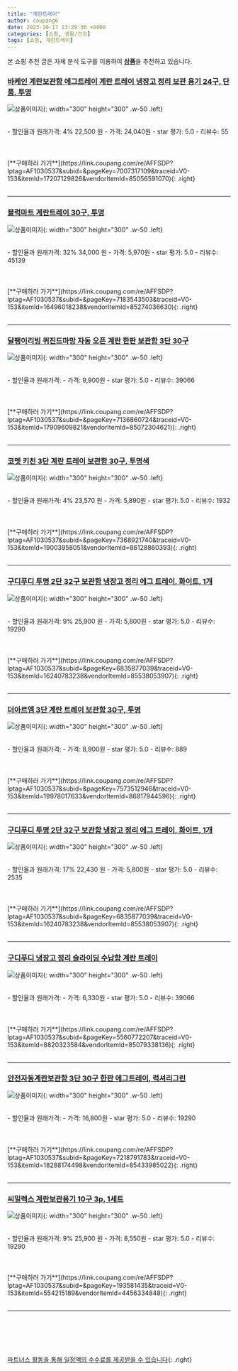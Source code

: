 ```yaml
---
title: "계란트레이"
author: coupang6
date: 2023-10-17 13:29:36 +0800
categories: [쇼핑, 생활/건강]
tags: [쇼핑, 계란트레이]
---
```


본 쇼핑 추천 글은 자체 분석 도구를 이용하여 [**상품**](https://link.coupang.com/a/bao1ui)을 추천하고 있습니다.

### [바케인 계란보관함 에그트레이 계란 트레이 냉장고 정리 보관 용기 24구, 단품, 투명](https://link.coupang.com/re/AFFSDP?lptag=AF1030537&subid=&pageKey=7007317109&traceid=V0-153&itemId=17207129826&vendorItemId=85056591070)

![상품이미지](https://thumbnail7.coupangcdn.com/thumbnails/remote/230x230ex/image/vendor_inventory/38a1/a01baf46db65f5686452479adc1ff2645acbfe77d6ac3a57c1ef68d6826e.jpg){: width="300" height="300" .w-50 .left}


<br>
- 할인율과 원래가격: 4%  22,500   원
- 가격: 24,040원
- star 평가: 5.0
- 리뷰수: 55
<br>
<br>
<br>
<br>
[**구매하러 가기**](https://link.coupang.com/re/AFFSDP?lptag=AF1030537&subid=&pageKey=7007317109&traceid=V0-153&itemId=17207129826&vendorItemId=85056591070){: .right}
<br>
<br>

---

### [블럭마트 계란트레이 30구, 투명](https://link.coupang.com/re/AFFSDP?lptag=AF1030537&subid=&pageKey=7183543503&traceid=V0-153&itemId=16496018238&vendorItemId=85274036630)

![상품이미지](https://thumbnail7.coupangcdn.com/thumbnails/remote/230x230ex/image/retail/images/660613333374749-7743b3d9-c1fd-46be-ab8c-045bfcf458cd.jpg){: width="300" height="300" .w-50 .left}


<br>
- 할인율과 원래가격: 32%  34,000   원
- 가격: 5,970원
- star 평가: 5.0
- 리뷰수: 45139
<br>
<br>
<br>
<br>
[**구매하러 가기**](https://link.coupang.com/re/AFFSDP?lptag=AF1030537&subid=&pageKey=7183543503&traceid=V0-153&itemId=16496018238&vendorItemId=85274036630){: .right}
<br>
<br>

---

### [달팽이리빙 퀴진드마망 자동 오픈 계란 한판 보관함 3단 30구](https://link.coupang.com/re/AFFSDP?lptag=AF1030537&subid=&pageKey=7136860724&traceid=V0-153&itemId=17909609821&vendorItemId=85072304621)

![상품이미지](https://thumbnail7.coupangcdn.com/thumbnails/remote/230x230ex/image/retail/images/1043412205751269-5bbfa134-8859-4f7a-93fe-6c5a6c91c0d7.jpg){: width="300" height="300" .w-50 .left}


<br>
- 할인율과 원래가격: 
- 가격: 9,900원
- star 평가: 5.0
- 리뷰수: 39066
<br>
<br>
<br>
<br>
[**구매하러 가기**](https://link.coupang.com/re/AFFSDP?lptag=AF1030537&subid=&pageKey=7136860724&traceid=V0-153&itemId=17909609821&vendorItemId=85072304621){: .right}
<br>
<br>

---

### [코멧 키친 3단 계란 트레이 보관함 30구, 투명색](https://link.coupang.com/re/AFFSDP?lptag=AF1030537&subid=&pageKey=7368921740&traceid=V0-153&itemId=19003958051&vendorItemId=86128860393)

![상품이미지](https://thumbnail7.coupangcdn.com/thumbnails/remote/230x230ex/image/retail/images/3857461872187551-9ffe0e63-e0e1-4f60-a234-1d0aefa8b2c1.jpg){: width="300" height="300" .w-50 .left}


<br>
- 할인율과 원래가격: 4%  23,570   원
- 가격: 5,890원
- star 평가: 5.0
- 리뷰수: 1932
<br>
<br>
<br>
<br>
[**구매하러 가기**](https://link.coupang.com/re/AFFSDP?lptag=AF1030537&subid=&pageKey=7368921740&traceid=V0-153&itemId=19003958051&vendorItemId=86128860393){: .right}
<br>
<br>

---

### [구디푸디 투명 2단 32구 보관함 냉장고 정리 에그 트레이, 화이트, 1개](https://link.coupang.com/re/AFFSDP?lptag=AF1030537&subid=&pageKey=6835877039&traceid=V0-153&itemId=16240783238&vendorItemId=85538053907)

![상품이미지](https://thumbnail8.coupangcdn.com/thumbnails/remote/230x230ex/image/retail/images/1667431626647750-09db3d83-dcce-47dd-b79f-3eeb395dabce.jpg){: width="300" height="300" .w-50 .left}


<br>
- 할인율과 원래가격: 9%  25,900   원
- 가격: 5,800원
- star 평가: 5.0
- 리뷰수: 19290
<br>
<br>
<br>
<br>
[**구매하러 가기**](https://link.coupang.com/re/AFFSDP?lptag=AF1030537&subid=&pageKey=6835877039&traceid=V0-153&itemId=16240783238&vendorItemId=85538053907){: .right}
<br>
<br>

---

### [더아르엠 3단 계란 트레이 보관함 30구, 투명](https://link.coupang.com/re/AFFSDP?lptag=AF1030537&subid=&pageKey=7573512946&traceid=V0-153&itemId=19978017633&vendorItemId=86817944596)

![상품이미지](https://thumbnail10.coupangcdn.com/thumbnails/remote/230x230ex/image/vendor_inventory/ae9b/cc4f5a626839f9a3634131d562883a595b7ef071c9d0cf26fc5035eccfcf.jpg){: width="300" height="300" .w-50 .left}


<br>
- 할인율과 원래가격: 
- 가격: 8,900원
- star 평가: 5.0
- 리뷰수: 889
<br>
<br>
<br>
<br>
[**구매하러 가기**](https://link.coupang.com/re/AFFSDP?lptag=AF1030537&subid=&pageKey=7573512946&traceid=V0-153&itemId=19978017633&vendorItemId=86817944596){: .right}
<br>
<br>

---

### [구디푸디 투명 2단 32구 보관함 냉장고 정리 에그 트레이, 화이트, 1개](https://link.coupang.com/re/AFFSDP?lptag=AF1030537&subid=&pageKey=6835877039&traceid=V0-153&itemId=16240783238&vendorItemId=85538053907)

![상품이미지](https://thumbnail8.coupangcdn.com/thumbnails/remote/230x230ex/image/retail/images/1667431626647750-09db3d83-dcce-47dd-b79f-3eeb395dabce.jpg){: width="300" height="300" .w-50 .left}


<br>
- 할인율과 원래가격: 17%  22,430   원
- 가격: 5,800원
- star 평가: 5.0
- 리뷰수: 2535
<br>
<br>
<br>
<br>
[**구매하러 가기**](https://link.coupang.com/re/AFFSDP?lptag=AF1030537&subid=&pageKey=6835877039&traceid=V0-153&itemId=16240783238&vendorItemId=85538053907){: .right}
<br>
<br>

---

### [구디푸디 냉장고 정리 슬라이딩 수납함 계란 트레이](https://link.coupang.com/re/AFFSDP?lptag=AF1030537&subid=&pageKey=5560772207&traceid=V0-153&itemId=8820323584&vendorItemId=85079338136)

![상품이미지](https://thumbnail8.coupangcdn.com/thumbnails/remote/230x230ex/image/vendor_inventory/d6cb/6c20ae45e34099b45fa7488209c7ee0b0520868ab652beb377ac7d0a45a4.jpg){: width="300" height="300" .w-50 .left}


<br>
- 할인율과 원래가격: 
- 가격: 6,330원
- star 평가: 5.0
- 리뷰수: 39066
<br>
<br>
<br>
<br>
[**구매하러 가기**](https://link.coupang.com/re/AFFSDP?lptag=AF1030537&subid=&pageKey=5560772207&traceid=V0-153&itemId=8820323584&vendorItemId=85079338136){: .right}
<br>
<br>

---

### [안전자동계란보관함 3단 30구 한판 에그트레이, 럭셔리그린](https://link.coupang.com/re/AFFSDP?lptag=AF1030537&subid=&pageKey=7218791783&traceid=V0-153&itemId=18288174498&vendorItemId=85433985022)

![상품이미지](https://thumbnail9.coupangcdn.com/thumbnails/remote/230x230ex/image/vendor_inventory/2df5/7d128722f1be2dc3e4259c3d96d7a3472ac977e5d37cd93dee9587544700.jpg){: width="300" height="300" .w-50 .left}


<br>
- 할인율과 원래가격: 
- 가격: 16,800원
- star 평가: 5.0
- 리뷰수: 19290
<br>
<br>
<br>
<br>
[**구매하러 가기**](https://link.coupang.com/re/AFFSDP?lptag=AF1030537&subid=&pageKey=7218791783&traceid=V0-153&itemId=18288174498&vendorItemId=85433985022){: .right}
<br>
<br>

---

### [씨밀렉스 계란보관용기 10구 3p, 1세트](https://link.coupang.com/re/AFFSDP?lptag=AF1030537&subid=&pageKey=193581435&traceid=V0-153&itemId=554215189&vendorItemId=4456334848)

![상품이미지](https://thumbnail8.coupangcdn.com/thumbnails/remote/230x230ex/image/retail/images/82814590086025-2a12d440-cbb1-4453-8b32-7ab5b887b220.jpg){: width="300" height="300" .w-50 .left}


<br>
- 할인율과 원래가격: 9%  25,900   원
- 가격: 8,550원
- star 평가: 5.0
- 리뷰수: 19290
<br>
<br>
<br>
<br>
[**구매하러 가기**](https://link.coupang.com/re/AFFSDP?lptag=AF1030537&subid=&pageKey=193581435&traceid=V0-153&itemId=554215189&vendorItemId=4456334848){: .right}
<br>
<br>

---
<br><br><br><br><br> [파트너스 활동을 통해 일정액의 수수료를 제공받을 수 있습니다](https://link.coupang.com/a/bao1ui){: .right}